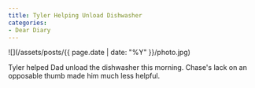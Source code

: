 ```yaml
---
title: Tyler Helping Unload Dishwasher
categories:
- Dear Diary
---
```


![](/assets/posts/{{ page.date | date: "%Y" }}/photo.jpg)
  



Tyler helped Dad unload the dishwasher this morning. Chase's lack on an opposable thumb made him much less helpful.
